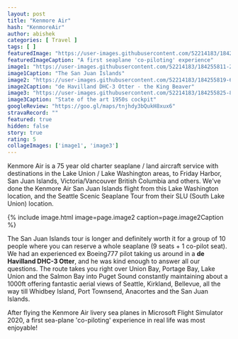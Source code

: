 ```yaml
---
layout: post
title: "Kenmore Air"
hash: "KenmoreAir"
author: abishek
categories: [ Travel ]
tags: [ ]
featuredImage: "https://user-images.githubusercontent.com/52214183/184255798-db0d7d8f-d985-43b6-ac5a-8d9729348439.jpg"
featuredImageCaption: "A first seaplane 'co-piloting' experience"
image1: "https://user-images.githubusercontent.com/52214183/184255811-2fb89685-394b-4bb1-b6c2-ec4ab63de909.jpg"
image1Caption: "The San Juan Islands"
image2: "https://user-images.githubusercontent.com/52214183/184255819-61a11e1d-33e0-4cfc-8b6f-990c6fc9e287.jpg"
image2Caption: "de Havilland DHC-3 Otter - the King Beaver"
image3: "https://user-images.githubusercontent.com/52214183/184255825-89ba7b06-a2e4-417e-91b1-24b4435b1e1c.jpg"
image3Caption: "State of the art 1950s cockpit"
googleReview: "https://goo.gl/maps/tnjhdy3bQukH8xux6"
stravaRecord: ""
featured: true
hidden: false
story: true
rating: 5
collageImages: ['image1', 'image3']
---
```


Kenmore Air is a 75 year old charter seaplane / land aircraft service with destinations in the Lake Union / Lake Washington areas, to Friday Harbor, San Juan Islands, Victoria/Vancouver British Columbia and others. We've done the Kenmore Air San Juan Islands flight from this Lake Washington location, and the Seattle Scenic Seaplane Tour from their SLU (South Lake Union) location.

{% include image.html image=page.image2 caption=page.image2Caption %}

The San Juan Islands tour is longer and definitely worth it for a group of 10 people where you can reserve a whole seaplane (9 seats + 1 co-pilot seat). We had an experienced ex Boeing777 pilot taking us around in a **de Havilland DHC-3 Otter**, and he was kind enough to answer all our questions. The route takes you right over Union Bay, Portage Bay, Lake Union and the Salmon Bay into Puget Sound constantly maintaining about a 1000ft offering fantastic aerial views of Seattle, Kirkland, Bellevue, all the way till Whidbey Island, Port Townsend, Anacortes and the San Juan Islands.

After flying the Kenmore Air livery sea planes in Microsoft Flight Simulator 2020, a first sea-plane 'co-piloting' experience in real life was most enjoyable!